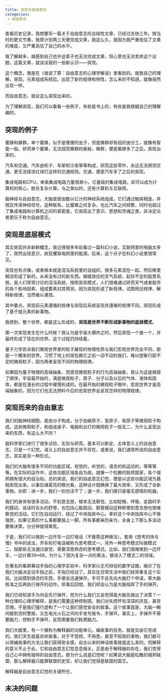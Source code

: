 ```yaml
---
title: 突现与自由意志
categories:
 - 自由意志
---
```


查看历史记录，我想要写一篇关于自由意志的总结性文章，已经过去快三年。按当时的更文节奏，我原计划两三天便完成文章，拖这么久，是因为我严重低估了文章的难度，又严重高估了自己的水平。

我了解越多，越感到自己也许这辈子也无法完成文章，但心里也无法舍弃这个议题。这篇文章，就谈谈我的一些新认识——突现。

这个概念，我是在《谁说了算：自由意志的心理学解读》里看到的。就我自己的理解，突现，元素组成系统后，出现了新的规律和特性，怎么来的不知道，就像突然出现一样。

而自由意志，就会这么突现出来的。

为了理解突现，我们可以看看一些例子，有些是书上的，有些是我根据自己的理解编的。

## 突现的例子

蜜蜂和蜂群。单个蜜蜂，似乎是傻傻的虫子，但是蜂群却有组织由分工，就像有智能一般。研究单个蜜蜂，无法探究蜂群的奥秘，蜂群，便是蜜蜂多了之后，突现出来的。

汽车和交通。汽车由轮子、车架和沙发等等构成，研究这些零件，永远无法预测交通，更无法探求红绿灯这样的交通规则。交通，便是汽车多了之后的突现。

集成电路和CPU。单条集成电路力量很渺小，亿量级的集成电路，却可以成为计算机的核心，胜任复杂计算。与之类似的，还有计算机与互联网。

脑神经与自由意志。大脑皮层由数以亿计的神经系统组成，它们通过触突相连，并相互传递神经信号。这种联系，比蜜蜂之间复杂，也比汽车之间频繁，同时也超过了集成电路和计算机之间的紧密度，它突现出了意识、思想和灵魂之类，非决定论者更乐于称为自由意志。

## 突现是底层模式

其实突现并非新鲜概念，我记得很多年前看过一篇科幻小说，互联网里的电脑太多了，突然出现意识，疯狂攫取电网里的能源。后来，这个点子在科幻小说里很常见。

突现也有点像，或者根本就是混沌系统里的自组织。很多元素混在一起，然后稀里糊涂形成了新的，从来没有过的新东西。蝴蝶效应的天气系统，起伏不定的股票系统，是人们常常讨论的混沌系统，按照突现模式，人们很难通过研究天气或者股市的各个影响因素、组成要素对其预测，因为突现形成了新规律。试图用旧规律，解释新规律，当然难以凑效。

其中要点，突现前元素遵循的规律与突现后系统呈现并遵循的规律不同。突现形成了基于就元素的新事物。

 我想到，整个世界，都是这么形成的，**突现是世界不断形成新事物的底层模式**。

第一次突现发生在什么时候？我认为是宇宙大爆炸之时。然后突现一个接一个，并最终形成了现在的世界。这个过程仍持续着。

量子力学告诉我们微观世界里的粒子展现的物理性质与我们宏观世界完全不同，那是一个概率的世界。习惯了地上的球在踢它之前一动不动的我们，难以想象行踪不定的微观粒子，因为两者呈现不同的物理规律。

如果因为量子物理的高端抽象，而感觉微观粒子的行为高端抽象，我认为这是搞错了顺序。宇宙最开始时，满是微观粒子，原子、分子以及以后的气体、液体和固体，都是在漫长的过程中缓慢形成的。在最开始的微观粒子眼中，宏观世界才是高端抽象的，因为它们也无法预料今后的宏观世界会呈现怎样的物理规律。

## 突现而来的自由意志

我们的脑神经细胞，是由分子构成，分子由碳原子、氢原子、氧原子等微观粒子构成。这些微观粒子，和组成桌子、电脑和台灯的微观粒子一般无二，为什么呈现出来的东西，有这么大不同？

脑科学家们进行了很多试验、实验与研究，基本可以断定，主体意义上的自由意志，只是一个幻觉。语义上的自由意志并不存在，或者说，我们通常所说的自由意志，其实是另一种形式。

我们的大脑有很多不同的功能区域，视觉的，听觉的，语言的和运动的，等等等等。在实际的运作中，这些功能区域各自为政。就像一个松散的联邦国家，各个城邦拥有很大的自治权。总的来说，我们的自由意志幻觉，便是以这些功能区域为基础突现出来。以事后诸葛亮的眼光看，这种设计既确保了最大效率，又形成了全新事物。亦即：进一步，我们一刻也活不了；退一步，我们便只是毫无感情的机器。

我们的身体有很多活动，不刻意去想，根本无法察觉。比如眨眼、呼吸、走路时手的摆动、说话时舌头的舒卷，也包括心脏跳动、肠胃蠕动这种即使刻意去想也很难察觉的活动。它们在自动运行，绕过了中央指挥中心。幸好这个中央指挥中心不够强势，如果它真的什么事都要插上一脚，所有事都亲历亲为，全身上下那么多活动要做决策，分分钟就得累死。

于是，我们可以做到一边开车一边打电话（不推荐这种做法）。套用《思考的快与慢》书中的说法，开车和打电话被称为思考模式一。另外一种思考模式叫做模式二，指那些无法通过直觉，需要深思熟虑的思考模式。比如，我们很难做到一边开车，一边计算39×68。为什么？因为复杂一点的乘法，便进入了模式二的领域。

在著名的看屏幕动手指的心理学实验中，科学家以无可辩驳的数字证据，揭示了在我们大脑决定动手指之前，手指已经动了。其实在日常生活中我们经常重复这个实验。比如摸到很烫的东西，手便会迅速弹开。手可不会先向大脑打个申请，等大脑核准之后再执行弹开的动作。但事后回想，我们却会认为是大脑指挥了手的弹开。

我们已经知道手为何会先行弹开，但为什么我们又会觉得是大脑先做出了决策？一种合理的心理学解释，是我们需要这种控制感。我们对失控怀有深深的厌恶，甚至恐惧。于是我们强行虚构了一个让我们感觉安全的故事。这个故事就是，大脑一瞬间接到烫的警报，又在电光火石之间向手发号施令，手弹开。事实上，手弹开不需要脑力，控制手不弹开，反而需要我们耗费脑力。

我们大脑里，有一个被称为解释器的功能单元，编故事的任务，就是交由它完成的。我们天生就喜欢听故事，对于不受控，不熟悉，甚至不知晓的事物，我们都可以用编故事的方法让我们获得安全感。自古以来的神话故事就是这么来的。但解释的意义不止于此，它和自由意志幻觉息息相关。正是由于解释器的存在，我们觉得自己心中拥有独特的自由意志。那为什么说是幻觉呢？如果说大脑是松散的城邦联盟，那么解释器只能算联盟的史官，却让我们觉得是联盟的国王。

解释器是自由意志幻觉的关键所在，

## 未决的问题